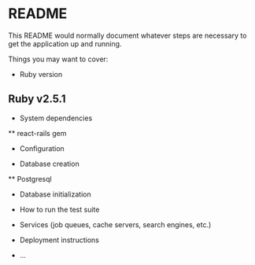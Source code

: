 # README

This README would normally document whatever steps are necessary to get the
application up and running.

Things you may want to cover:

* Ruby version

## Ruby v2.5.1

* System dependencies

** react-rails gem

* Configuration

* Database creation

** Postgresql

* Database initialization

* How to run the test suite

* Services (job queues, cache servers, search engines, etc.)

* Deployment instructions

* ...
